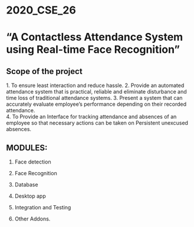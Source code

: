 # 2020_CSE_26
# “A Contactless Attendance System using Real-time Face Recognition”

<h2>Scope of the project</h2>
1. To ensure least interaction and reduce hassle.
2. Provide an automated attendance system that is practical, reliable and eliminate disturbance and time loss of traditional attendance systems.
3. Present a system that can accurately evaluate employee’s performance depending on their recorded attendance.
<br>
4. To Provide an Interface for tracking attendance and absences of an employee so that necessary actions can be taken on Persistent unexcused absences.

<h2>MODULES:</h2>

1. Face detection

2. Face Recognition

3. Database 

4. Desktop app

5. Integration and Testing

6. Other Addons.
